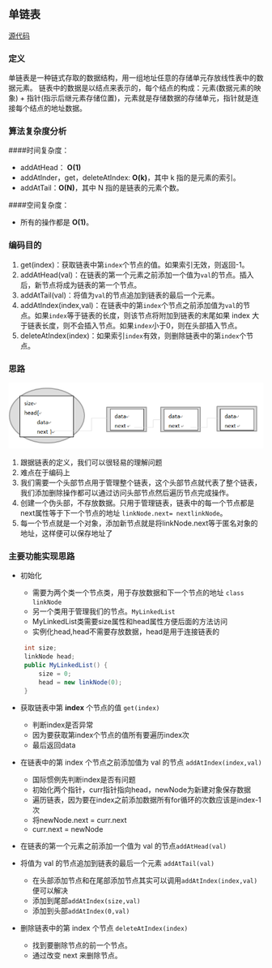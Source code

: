 ## 单链表

[源代码](../../src/dataStructure/SingleLinkedList/SingleLinkedListDemo.java)

### 定义
单链表是一种链式存取的数据结构，用一组地址任意的存储单元存放线性表中的数据元素。
链表中的数据是以结点来表示的，每个结点的构成：元素(数据元素的映象) + 指针(指示后继元素存储位置)，元素就是存储数据的存储单元，指针就是连接每个结点的地址数据。

### 算法复杂度分析

####时间复杂度：
* addAtHead： **O(1)**
* addAtInder，get，deleteAtIndex: **O(k)**，其中 k 指的是元素的索引。
* addAtTail：**O(N)**，其中 N 指的是链表的元素个数。

####空间复杂度：
  * 所有的操作都是 **O(1)**。



### 编码目的

1. get(index)：获取链表中第`index`个节点的值。如果索引无效，则返回-1。
2. addAtHead(val)：在链表的第一个元素之前添加一个值为`val`的节点。插入后，新节点将成为链表的第一个节点。
3. addAtTail(val)：将值为`val`的节点追加到链表的最后一个元素。
4. addAtIndex(index,val)：在链表中的第`index`个节点之前添加值为`val`的节点。如果`index`等于链表的长度，则该节点将附加到链表的末尾如果 index 大于链表长度，则不会插入节点。如果`index`小于0，则在头部插入节点。
5. deleteAtIndex(index)：如果索引`index`有效，则删除链表中的第`index`个节点。

### 思路
![SingleLinkedListP1](imageFile/SingleLinkedListP1.png)
1. 跟据链表的定义，我们可以很轻易的理解问题
2. 难点在于编码上
3. 我们需要一个头部节点用于管理整个链表，这个头部节点就代表了整个链表，我们添加删除操作都可以通过访问头部节点然后遍历节点完成操作。
4. 创建一个伪头部，不存放数据。只用于管理链表，链表中的每一个节点都是next属性等于下一个节点的地址 `linkNode.next= nextlinkNode`。
5. 每一个节点就是一个对象，添加新节点就是将linkNode.next等于匿名对象的地址，这样便可以保存地址了



### 主要功能实现思路
* 初始化
  * 需要为两个类一个节点类，用于存放数据和下一个节点的地址 `class linkNode`
  * 另一个类用于管理我们的节点。`MyLinkedList`
  * MyLinkedList类需要size属性和head属性方便后面的方法访问
  * 实例化head,head不需要存放数据，head是用于连接链表的
   ```java
    int size;
    linkNode head;
    public MyLinkedList() {
        size = 0;
        head = new linkNode(0);
    }
  ```

* 获取链表中第 **index** 个节点的值 `get(index)`
  * 判断index是否异常
  * 因为要获取第index个节点的值所有要遍历index次
  * 最后返回data
* 在链表中的第 index 个节点之前添加值为 val  的节点 `addAtIndex(index,val)`
  * 国际惯例先判断index是否有问题
  * 初始化两个指针，curr指针指向head，newNode为新建对象保存数据
  * 遍历链表，因为要在index之前添加数据所有for循环的次数应该是index-1次
  * 将newNode.next = curr.next
  * curr.next = newNode 
* 在链表的第一个元素之前添加一个值为 val 的节点`addAtHead(val)`
* 将值为 val 的节点追加到链表的最后一个元素 `addAtTail(val)`
  * 在头部添加节点和在尾部添加节点其实可以调用`addAtIndex(index,val)`便可以解决
  * 添加到尾部`addAtIndex(size,val)`
  * 添加到头部`addAtIndex(0,val)`
* 删除链表中的第 index 个节点 `deleteAtIndex(index)`
  * 找到要删除节点的前一个节点。
  * 通过改变 next 来删除节点。
